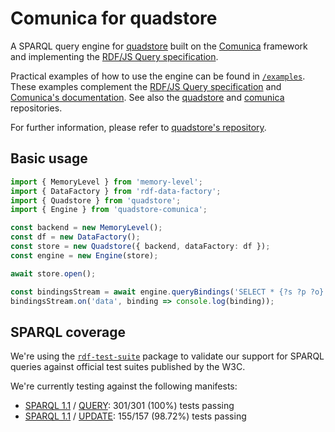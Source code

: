 
# Comunica for quadstore

A SPARQL query engine for [quadstore][i0] built on the [Comunica][i1]
framework and implementing the [RDF/JS Query specification][i3].

Practical examples of how to use the engine can be found in [`/examples`][i6].
These examples complement the [RDF/JS Query specification][i3] and 
[Comunica's documentation][i5]. See also the [quadstore][i0] and [comunica][i1]
repositories.

For further information, please refer to [quadstore's repository][i7].

[i0]: https://github.com/jacoscaz/quadstore
[i1]: https://github.com/comunica/comunica
[i2]: https://github.com/jacoscaz/quadstore/issues
[i3]: https://rdf.js.org/query-spec/
[i5]: https://comunica.dev/docs/query/getting_started/query_app/#3--executing-sparql-select-queries
[i6]: https://github.com/jacoscaz/quadstore-comunica/tree/master/examples
[i7]: https://github.com/jacoscaz/quadstore#browser-usage

## Basic usage

```typescript
import { MemoryLevel } from 'memory-level';
import { DataFactory } from 'rdf-data-factory';
import { Quadstore } from 'quadstore';
import { Engine } from 'quadstore-comunica';

const backend = new MemoryLevel();
const df = new DataFactory();
const store = new Quadstore({ backend, dataFactory: df });
const engine = new Engine(store);

await store.open();

const bindingsStream = await engine.queryBindings('SELECT * {?s ?p ?o}');
bindingsStream.on('data', binding => console.log(binding));
```

## SPARQL coverage

We're using the [`rdf-test-suite`][s4] package to validate our
support for SPARQL queries against official test suites published by the W3C.

We're currently testing against the following manifests:

- [SPARQL 1.1][s2] / [QUERY][s3]: 301/301 (100%) tests passing
- [SPARQL 1.1][s2] / [UPDATE][s5]: 155/157 (98.72%) tests passing

[s2]: https://w3c.github.io/rdf-tests/sparql11/data-sparql11/manifest-all.ttl
[s3]: http://www.w3.org/TR/sparql11-query/
[s5]: http://www.w3.org/TR/sparql11-update/
[s4]: https://www.npmjs.com/package/rdf-test-suite
